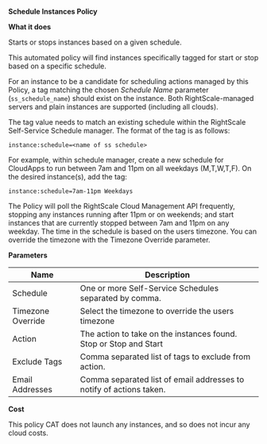 **Schedule Instances Policy**

**What it does**

Starts or stops instances based on a given schedule.

This automated policy  will find instances specifically tagged
for start or stop based on a specific schedule.

For an instance to be a candidate for scheduling actions managed by this Policy,
a tag matching the chosen *Schedule Name* parameter (`ss_schedule_name`) should exist on the instance.
Both RightScale-managed servers and plain instances are supported (including all clouds).

The tag value needs to match an existing schedule within the RightScale Self-Service Schedule manager.
The format of the tag is as follows:

    instance:schedule=<name of ss schedule>

For example, within schedule manager, create a new schedule for CloudApps to
run between 7am and 11pm on all weekdays (M,T,W,T,F).
On the desired instance(s), add the tag:

    instance:schedule=7am-11pm Weekdays

The Policy will poll the RightScale Cloud Management API frequently, stopping
any instances running after 11pm or on weekends; and start instances that are
currently stopped between 7am and 11pm on any weekday.  The time in the schedule is based on the
users timezone.  You can override the timezone with the Timezone Override parameter.

**Parameters**

| Name | Description |
|------|-------------|
| Schedule | One or more Self-Service Schedules separated by comma. |
| Timezone Override | Select the timezone to override the users timezone |
| Action | The action to take on the instances found.  Stop or Stop and Start |
| Exclude Tags | Comma separated list of tags to exclude from action. |
| Email Addresses| Comma separated list of email addresses to notify of actions taken.|

**Cost**

This policy CAT does not launch any instances, and so does not incur any cloud costs.
